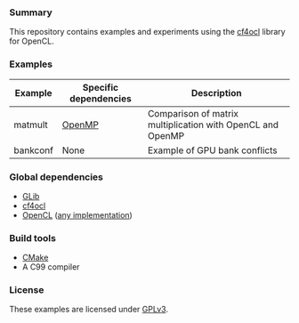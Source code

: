 ### Summary

This repository contains examples and experiments using the [cf4ocl][]
library for OpenCL.

### Examples

| Example      | Specific dependencies | Description                                                 |
| ------------ | --------------------- | ----------------------------------------------------------- |
| matmult      | [OpenMP][]            | Comparison of matrix multiplication with OpenCL and OpenMP  |
| bankconf     | None                  | Example of GPU bank conflicts                               |


### Global dependencies

* [GLib][]
* [cf4ocl][]
* [OpenCL][] ([any implementation][oclimpl])

### Build tools

* [CMake][]
* A C99 compiler

### License

These examples are licensed under [GPLv3][].

[GLib]: https://developer.gnome.org/glib/ "GLib"
[OpenCL]: http://www.khronos.org/opencl/ "OpenCL"
[oclimpl]: https://github.com/FakenMC/cf4ocl/wiki/OpenCL-implementations "OpenCL implementations"
[GPLv3]: http://www.gnu.org/licenses/gpl.html "GPLv3"
[CMake]: http://www.cmake.org/
[cf4ocl]: https://github.com/FakenMC/cf4ocl "cf4ocl"
[OpenMP]: http://openmp.org/

